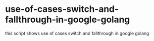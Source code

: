 # use-of-cases-switch-and-fallthrough-in-google-golang
this script shows use of cases switch and fallthrough in google golang
